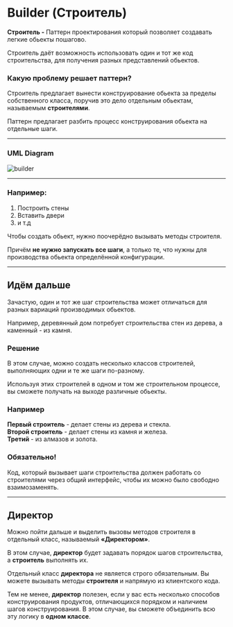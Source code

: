 # Builder (Строитель)

**Строитель -** Паттерн проектирования который позволяет создавать легкие обьекты пошагово. <br>

Строитель даёт возможность использовать один и тот же код строительства, для получения разных представлений обьектов.

### Какую проблему решает паттерн?

Строитель предлагает вынести конструирование обьекта за пределы собственного класса, поручив это дело отдельным обьектам, называемым **строителями**.

Паттерн предлагает разбить процесс конструирования обьекта на отдельные шаги.

---
### UML Diagram
![builder](https://user-images.githubusercontent.com/50992188/157176022-a4e4f217-152b-46d4-a363-9a91f19c9a3e.png)

---
### Например:
1. Построить стены
2. Вставить двери
3. и т.д

Чтобы создать обьект, нужно поочерёдно вызывать методы строителя.

Причём **не нужно запускать все шаги**, а только те, что нужны для производства обьекта определённой конфигурации.

---
## Идём дальше
Зачастую, один и тот же шаг строительства может отличаться для разных вариаций производимых обьектов.

Например, деревянный дом потребует строительства стен из дерева, а каменный - из камня.

### Решение
В этом случае, можно создать несколько классов строителей, выполняющих одни и те же шаги по-разному.

Используя этих строителей в одном и том же строительном процессе, вы сможете получать на выходе различные обьекты.

### Например
**Первый строитель** - делает стены из дерева и стекла. <br>
**Второй строитель** - делает стены из камня и железа. <br>
**Третий** - из алмазов и золота.

### Обязательно!
Код, который вызывает шаги строительства должен работать со строителями через общий интерфейс, чтобы их можно было свободно взаимозаменять.

---
## Директор
Можно пойти дальше и выделить вызовы методов строителя в отдельный класс, называемый **«Директором»**.

В этом случае, **директор** будет задавать порядок шагов строительства, а **строитель** выполнять их.

Отдельный класс **директора** не является строго
обязательным. Вы можете вызывать методы **строителя** и
напрямую из клиентского кода. 

Тем не менее, **директор** полезен, если у вас есть несколько способов
конструирования продуктов, отличающихся порядком и
наличием шагов конструирования. В этом случае, вы
сможете объединить всю эту логику в **одном классе**.
